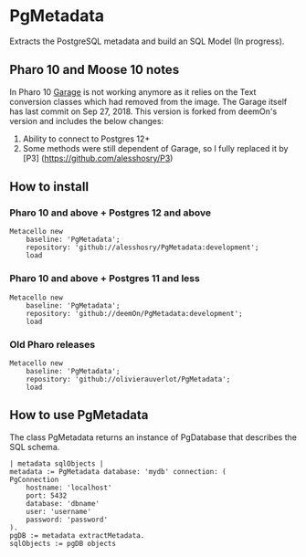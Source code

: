 # PgMetadata
Extracts the PostgreSQL metadata and build an SQL Model (In progress).

##  Pharo 10 and Moose 10 notes

In Pharo 10 [Garage](https://github.com/pharo-rdbms/garage) is not working anymore as it relies on the Text conversion classes which had removed from the image.
The Garage itself has last commit on Sep 27, 2018.
This version is forked from deemOn's version and includes the below changes:
1.	Ability to connect to Postgres 12+
2.	Some methods were still dependent of Garage, so I fully replaced it by [P3] (https://github.com/alesshosry/P3)

## How to install

### Pharo 10 and above + Postgres 12 and above

```
Metacello new
    baseline: 'PgMetadata';
    repository: 'github://alesshosry/PgMetadata:development';
    load
```

### Pharo 10 and above + Postgres 11 and less

```
Metacello new
    baseline: 'PgMetadata';
    repository: 'github://deemOn/PgMetadata:development';
    load
```

### Old Pharo releases

```
Metacello new
    baseline: 'PgMetadata';
    repository: 'github://olivierauverlot/PgMetadata';
    load
```

## How to use PgMetadata

The class PgMetadata returns an instance of PgDatabase that describes the SQL schema. 

    | metadata sqlObjects |
    metadata := PgMetadata database: 'mydb' connection: (
	PgConnection
		hostname: 'localhost'
		port: 5432
		database: 'dbname'
		user: 'username'
		password: 'password'
    ).
    pgDB := metadata extractMetadata.
    sqlObjects := pgDB objects
